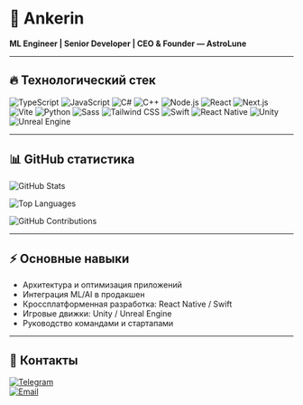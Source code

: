 # 🚀 Ankerin

**ML Engineer | Senior Developer | CEO & Founder — AstroLune**  

---

## 🔥 Технологический стек

![TypeScript](https://img.shields.io/badge/-TypeScript-3178C6?style=for-the-badge&logo=typescript&logoColor=white)
![JavaScript](https://img.shields.io/badge/-JavaScript-F7DF1E?style=for-the-badge&logo=javascript&logoColor=black)
![C#](https://img.shields.io/badge/-C%23-239120?style=for-the-badge&logo=c-sharp&logoColor=white)
![C++](https://img.shields.io/badge/-C++-00599C?style=for-the-badge&logo=c%2B%2B&logoColor=white)
![Node.js](https://img.shields.io/badge/-Node.js-339933?style=for-the-badge&logo=node.js&logoColor=white)
![React](https://img.shields.io/badge/-React-61DAFB?style=for-the-badge&logo=react&logoColor=black)
![Next.js](https://img.shields.io/badge/-Next.js-000000?style=for-the-badge&logo=next.js&logoColor=white)
![Vite](https://img.shields.io/badge/-Vite-646CFF?style=for-the-badge&logo=vite&logoColor=white)
![Python](https://img.shields.io/badge/-Python-3776AB?style=for-the-badge&logo=python&logoColor=white)
![Sass](https://img.shields.io/badge/-Sass-CC6699?style=for-the-badge&logo=sass&logoColor=white)
![Tailwind CSS](https://img.shields.io/badge/-Tailwind%20CSS-06B6D4?style=for-the-badge&logo=tailwind-css&logoColor=white)
![Swift](https://img.shields.io/badge/-Swift-FA7343?style=for-the-badge&logo=swift&logoColor=white)
![React Native](https://img.shields.io/badge/-React%20Native-61DAFB?style=for-the-badge&logo=react&logoColor=black)
![Unity](https://img.shields.io/badge/-Unity-000000?style=for-the-badge&logo=unity&logoColor=white)
![Unreal Engine](https://img.shields.io/badge/-Unreal%20Engine-0E1128?style=for-the-badge&logo=unreal-engine&logoColor=white)

---

## 📊 GitHub статистика

<!-- Статистика профиля -->
![GitHub Stats](https://github-readme-stats.vercel.app/api?username=Ankerin&show_icons=true&theme=radical&count_private=true)

<!-- Топ языки -->
![Top Languages](https://github-readme-stats.vercel.app/api/top-langs/?username=Ankerin&layout=compact&theme=radical)

<!-- Карта коммитов -->
![GitHub Contributions](https://github.com/Ankerin/Ankerin/raw/output/github-contribution-grid-snake.svg)

---

## ⚡ Основные навыки

- Архитектура и оптимизация приложений  
- Интеграция ML/AI в продакшен  
- Кроссплатформенная разработка: React Native / Swift  
- Игровые движки: Unity / Unreal Engine  
- Руководство командами и стартапами  

---

## 🌌 Контакты

[![Telegram](https://img.shields.io/badge/Telegram-0088CC?style=for-the-badge&logo=telegram&logoColor=white)](https://t.me/netcordix)  
[![Email](https://img.shields.io/badge/Email-D14836?style=for-the-badge&logo=gmail&logoColor=white)](mailto:ankerin@astrolune.ru)
